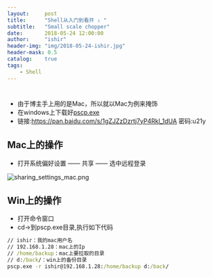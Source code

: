 ```yaml
---
layout:     post
title:      "Shell从入门到看开 ₁ "
subtitle:   "Small scale chopper"
date:       2018-05-24 12:00:00
author:     "ishir"
header-img: "img/2018-05-24-ishir.jpg"
header-mask: 0.5
catalog:    true
tags:
    - Shell
---
```

**<font size="5">  </font>**
<!--上标：º ¹ ² ³ ⁴⁵ ⁶ ⁷ ⁸ ⁹ ⁺ ⁻ ⁼ ⁽ ⁾ ⁿ ′ ½下标：₀ ₁ ₂ ₃ ₄ ₅ ₆ ₇ ₈ ₉ ₊ ₋ ₌ ₍ ₎-->
# 


- 由于博主手上用的是Mac，所以就以Mac为例来掩饰
- 在windows上下载好[pscp.exe](https://pan.baidu.com/s/1gZJZzDzrtj7yP4Rkl_1dUA)
- 链接:https://pan.baidu.com/s/1gZJZzDzrtj7yP4Rkl_1dUA  密码:u21y


## Mac上的操作

- 打开系统偏好设置 —— 共享 —— 选中远程登录

![sharing_settings_mac.png](https://upload-images.jianshu.io/upload_images/1074123-50b6acd6be23fd40.png?imageMogr2/auto-orient/strip%7CimageView2/2/w/1240)

## Win上的操作

- 打开命令窗口
- cd->到pscp.exe目录,执行如下代码

```bat
// ishir：我的mac用户名
// 192.168.1.28：mac上的Ip
// /home/backup：mac上要拉取的目录
// d:/back/：win上的备份目录
pscp.exe -r ishir@192.168.1.28:/home/backup d:/back/
```